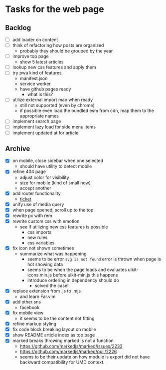# Tasks for the web page
## Backlog
- [ ] add loader on content
- [ ] think of refactoring how posts are organized
  - probably they should be grouped by the year
- [ ] improve top page
  - show 5 latest articles
- [ ] lookup new css features and apply them
- [ ] try pwa kind of features
  - manifest.json
  - service worker
  - have github pages ready
    - what is this?
- [ ] utilize external import map when ready
  - still not supported (even by chrome)
  - if possible even load the bundled esm from cdn, map them to the appropriate names
- [ ] implement search page
- [ ] implement lazy load for side menu items
- [ ] implement updated at for article

## Archive
- [x] on mobile, close sidebar when one selected
  - should have utility to detect mobile
- [x] refine 404 page
  - adjust color for visibility
  - size for mobile (kind of small now)
  - accept another
- [x] add router functionality
  - [ticket](posts/20211120162031.md)
- [x] unify use of media query
- [x] when page opened, scroll up to the top
- [x] rewrite px with rem
- [x] rewrite custom css with emotion
  - see if utilizing new css features is possible
    - css imports
    - new rules
    - css variables
- [x] fix icon not shown sometimes
  - summarize what was happening
    - seems to be error `svg is not found` error is thrown when page is hot showing data
    - seems to be when the page loads and evaluates uikit-icons.min.js before uikit-min.js this happens
    - introduce ordering in dependency should do
      - solved the case!
- [x] replace extension from .js to .mjs
  - and learn Far.vim
- [x] add other sns
  - facebook
- [x] fix mobile view
  - it seems to be the content not fitting
- [x] refine markup styling
- [x] fix code block breaking layout on mobile
- [x] show README article index as top page
- [x] marked breaks throwing marked is not a function
  - https://github.com/markedjs/marked/issues/2233
  - https://github.com/markedjs/marked/pull/2226
  - seems to be their update on how module is export did not have backward compatibility for UMD context.

